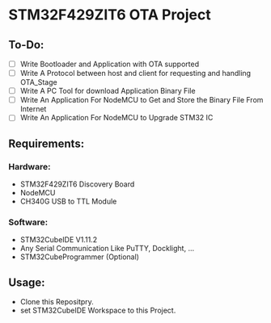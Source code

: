 # STM32F429ZIT6 OTA Project

## To-Do:

- [ ] Write Bootloader and Application with OTA supported
- [ ] Write A Protocol between host and client for requesting and handling OTA_Stage
- [ ] Write A PC Tool for download Application Binary File
- [ ] Write An Application For NodeMCU to Get and Store the Binary File From Internet
- [ ] Write An Application For NodeMCU to Upgrade STM32 IC

## Requirements:
### Hardware:
- STM32F429ZIT6 Discovery Board
- NodeMCU
- CH340G USB to TTL Module

### Software:
- STM32CubeIDE V1.11.2
- Any Serial Communication Like PuTTY, Docklight, ...
- STM32CubeProgrammer (Optional)

## Usage:
- Clone this Repositpry.
- set STM32CubeIDE Workspace to this Project.

